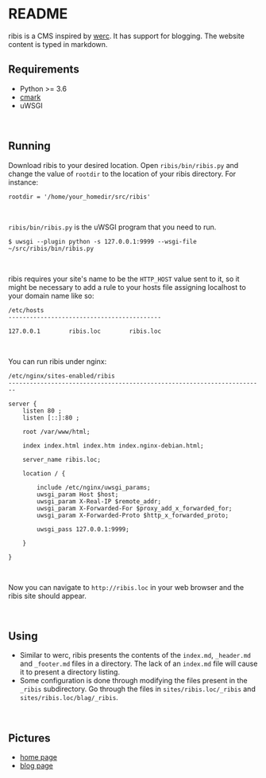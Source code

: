 # README

ribis is a CMS inspired by [werc](http://werc.cat-v.org). It has support for blogging. The website content is typed in markdown. 
<br>

## Requirements

- Python >= 3.6
- [cmark](https://github.com/commonmark/cmark)
- uWSGI
<br>

## Running

Download ribis to your desired location. Open `ribis/bin/ribis.py` and change the value of `rootdir` to the location of your ribis directory. For instance:

    rootdir = '/home/your_homedir/src/ribis' 
    

<br>

`ribis/bin/ribis.py` is the uWSGI program that you need to run. 


    $ uwsgi --plugin python -s 127.0.0.1:9999 --wsgi-file ~/src/ribis/bin/ribis.py

<br>

ribis requires your site's name to be the `HTTP_HOST` value sent to it, so it might be necessary to add a rule to your hosts file assigning localhost to your domain name like so:


    /etc/hosts
	-------------------------------------------

    127.0.0.1        ribis.loc        ribis.loc

<br>

You can run ribis under nginx:


    /etc/nginx/sites-enabled/ribis
	------------------------------------------------------------------------

    server {
    	listen 80 ;
    	listen [::]:80 ;
    
    	root /var/www/html;
    
    	index index.html index.htm index.nginx-debian.html;
    
    	server_name ribis.loc;
    
    	location / {
    
    		include /etc/nginx/uwsgi_params;
    		uwsgi_param Host $host;
    		uwsgi_param X-Real-IP $remote_addr;
    		uwsgi_param X-Forwarded-For $proxy_add_x_forwarded_for;
    		uwsgi_param X-Forwarded-Proto $http_x_forwarded_proto;
    
    		uwsgi_pass 127.0.0.1:9999;
    
    	}
    
    }

<br>

Now you can navigate to `http://ribis.loc` in your web browser and the ribis site should appear.

<br>

## Using

- Similar to werc, ribis presents the contents of the `index.md`, `_header.md` and `_footer.md` files in a directory. The lack of an `index.md` file will cause it to present a directory listing. 
- Some configuration is done through modifying the files present in the `_ribis` subdirectory. Go through the files in `sites/ribis.loc/_ribis` and `sites/ribis.loc/blag/_ribis`.

<br>

## Pictures

- [home page](pics/homepage.png "Home page")
- [blog page](pics/blogpage.png "Blog page")


